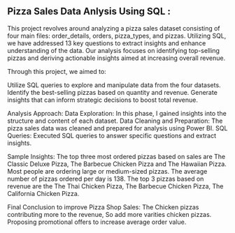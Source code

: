 Pizza Sales Data Anlysis Using SQL :
----------------------------------

This project revolves around analyzing a pizza sales dataset consisting of four main files: order_details, orders, pizza_types, and pizzas. Utilizing SQL, 
we have addressed 13 key questions to extract insights and enhance understanding of the data. Our analysis focuses on identifying top-selling pizzas and deriving actionable insights aimed 
at increasing overall revenue.

Through this project, we aimed to:

Utilize SQL queries to explore and manipulate data from the four datasets.
Identify the best-selling pizzas based on quantity and revenue.
Generate insights that can inform strategic decisions to boost total revenue.

Analysis Approach:
Data Exploration: In this phase, I gained insights into the structure and content of each dataset.
Data Cleaning and Preparation: The pizza sales data was cleaned and prepared for analysis using Power BI.
SQL Queries: Executed SQL queries to answer specific questions and extract insights.

Sample Insights:
The top three most ordered pizzas based on sales are The Classic Deluxe Pizza, The Barbecue Chicken Pizza and The Hawaiian Pizza.
Most people are ordering large or medium-sized pizzas.
The average number of pizzas ordered per day is 138.
The top 3 pizzas based on revenue are the The Thai Chicken Pizza, The Barbecue Chicken Pizza, The California Chicken Pizza.

Final Conclusion to improve Pizza Shop Sales:
The Chicken pizzas contributing more to the revenue, So add more varities chicken pizzas.
Proposing promotional offers to increase average order value.
